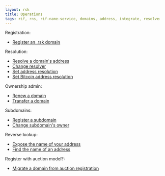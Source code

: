 ```yaml
---
layout: rsk
title: Operations
tags: rif, rns, rif-name-service, domains, address, integrate, resolver, node, sdk, libraries, infrastructure, protocols, mvp, design, rbtc, defi, decentralized, quick-start, guides, tutorial, networks, dapps, tools, rootstock, rsk, ethereum, smart-contracts, install, get-started, how-to, mainnet, testnet, contracts, wallets, web3, crypto
---
```


Registration:
- [Register an .rsk domain](register)

Resolution:
- [Resolve a domain's address](resolve)
- [Change resolver](set-resolver)
- [Set address resolution](set-addr)
- [Set Bitcoin address resolution](set-btc-address)

Ownership admin:
- [Renew a domain](renew)
- [Transfer a domain](transfer)

Subdomains:
- [Register a subdomain](register-subdomain)
- [Change subdomain's owner](register-subdomain)

Reverse lookup:
- [Expose the name of your address](set-reverse)
- [Find the name of an address](get-reverse)

Register with auction model?:
- [Migrate a domain from auction registration](migrate-from-auction)
